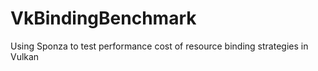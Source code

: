 # VkBindingBenchmark
Using Sponza to test performance cost of resource binding strategies in Vulkan
